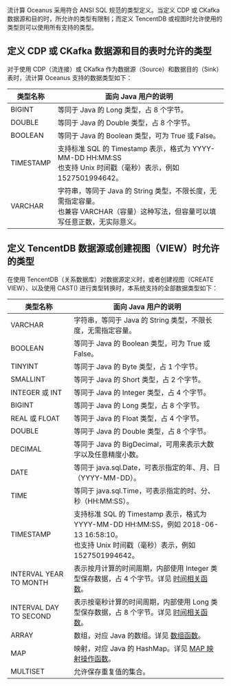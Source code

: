 流计算 Oceanus 采用符合 ANSI SQL 规范的类型定义。当定义 CDP 或 CKafka 数据源和目的时，所允许的类型有限制；而定义 TencentDB 或视图时允许使用的类型则可以使用所有支持的类型。

## 定义 CDP 或 CKafka 数据源和目的表时允许的类型
对于使用 CDP（流连接）或 CKafka 作为数据源（Source）和数据目的（Sink）表时，流计算 Oceanus 支持的数据类型如下：

| 类型名称	| 面向 Java 用户的说明 |
| ------- | --------- |
| BIGINT |	等同于 Java 的 Long 类型，占 8 个字节。|
| DOUBLE	| 等同于 Java 的 Double 类型，占 8 个字节。|
| BOOLEAN	| 等同于 Java 的 Boolean 类型，可为 True 或 False。|
| TIMESTAMP	| 支持标准 SQL 的 Timestamp 表示，格式为 YYYY-MM-DD HH:MM:SS<br>也支持 Unix 时间戳（毫秒）表示，例如 1527501994642。|
| VARCHAR	| 字符串，等同于 Java 的 String 类型，不限长度，无需指定容量。<br>也兼容 VARCHAR（容量）这种写法，但容量可以填写任意正数，无实际意义。|

## 定义 TencentDB 数据源或创建视图（VIEW）时允许的类型
在使用 TencentDB（关系数据库）对数据源定义时，或者创建视图（CREATE VIEW）、以及使用 CAST() 进行类型转换时，本系统支持的全部数据类型如下：

| 类型名称	| 面向 Java 用户的说明 |
| ------- | --------- |
| VARCHAR	| 字符串，等同于 Java 的 String 类型，不限长度，无需指定容量。|
| BOOLEAN	| 等同于 Java 的 Boolean 类型，可为 True 或 False。|
| TINYINT	| 等同于 Java 的 Byte 类型，占 1 个字节。|
| SMALLINT |	等同于 Java 的 Short 类型，占 2 个字节。|
| INTEGER 或 INT	| 等同于 Java 的 Integer 类型，占 4 个字节。|
| BIGINT	|等同于 Java 的 Long 类型，占 8 个字节。|
| REAL 或 FLOAT |	等同于 Java 的 Float 类型，占 4 个字节。|
| DOUBLE |	等同于 Java 的 Double 类型，占 8 个字节。|
| DECIMAL	| 等同于 Java 的 BigDecimal，可用来表示大数字以及任意精度小数。|
| DATE	| 等同于 java.sql.Date，可表示指定的年、月、日（YYYY-MM-DD）。|
| TIME	| 等同于 java.sql.Time，可表示指定的时、分、秒（HH:MM:SS）。|
| TIMESTAMP	| 支持标准 SQL 的 Timestamp 表示，格式为 YYYY-MM-DD HH:MM:SS，例如 2018-06-13 16:58:10。<br>也支持 Unix  时间戳（毫秒）表示，例如 1527501994642。|
| INTERVAL YEAR TO MONTH	| 表示按月计算的时间周期，内部使用 Integer 类型保存数据，占 4 个字节。详见 [时间相关函数](/document/product/849/18075)。|
| INTERVAL DAY TO SECOND	| 表示按毫秒计算的时间周期，内部使用 Long 类型保存数据，占 8 个字节。详见 [时间相关函数](/document/product/849/18075)。|
| ARRAY	| 数组，对应 Java 的数组。详见 [数组函数](https://cloud.tencent.com/document/product/849/18074?lang=cn#.E6.95.B0.E7.BB.84.E5.87.BD.E6.95.B0)。 |
| MAP	| 映射，对应 Java 的 HashMap。详见 [MAP 映射操作函数](https://cloud.tencent.com/document/product/849/18074?lang=cn#map-.E6.98.A0.E5.B0.84.E6.93.8D.E4.BD.9C.E5.87.BD.E6.95.B0)。|
| MULTISET	|允许保存重复值的集合。|

